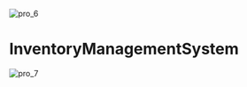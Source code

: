 ![pro_6](https://github.com/user-attachments/assets/aa0ae111-c862-4e34-93eb-b03a6381b2a4)
# InventoryManagementSystem



![pro_7](https://github.com/user-attachments/assets/8b07fc80-0864-456d-bb18-6f13b317325d)
